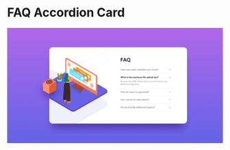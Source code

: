 # FAQ Accordion Card

![Design preview for the FAQ Accordion Card coding challenge](./design/desktop-design.jpg)


